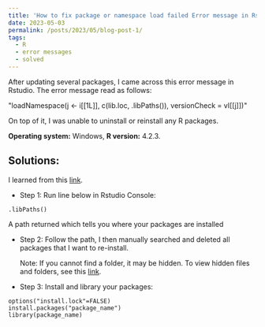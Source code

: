 ```yaml
---
title: 'How to fix package or namespace load failed Error message in Rstudio'
date: 2023-05-03
permalink: /posts/2023/05/blog-post-1/
tags:
  - R
  - error messages
  - solved
---
```

After updating several packages, I came across this error message in Rstudio. The error message read as follows:

"loadNamespace(j <- i[[1L]], c(lib.loc, .libPaths()), versionCheck = vI[[j]])"

On top of it, I was unable to uninstall or reinstall any R packages.

$\textbf{Operating system:}$ Windows, $\textbf{R version:}$ 4.2.3.

## Solutions:
I learned from this [link](https://statisticsglobe.com/warning-cannot-remove-prior-installation-in-r).

* Step 1: Run line below in Rstudio Console:
```{r}
.libPaths()  
```
A path returned which tells you where your packages are installed

* Step 2: Follow the path, I then manually searched and deleted all packages that I want to re-install.

  Note: If you cannot find a folder, it may be hidden. To view hidden files and folders, see this [link](https://www.sonarworks.com/support/sonarworks/360003040160-Troubleshooting/360003204140-Troubleshooting/5005750481554-How-to-show-hidden-files-Mac-and-Windows-).

* Step 3: Install and library your packages:
```{r}
options("install.lock"=FALSE)
install.packages("package_name")
library(package_name)
```
